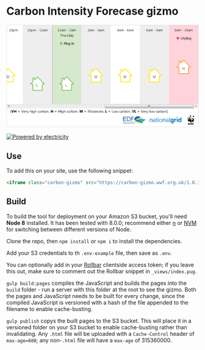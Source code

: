 # Carbon Intensity Forecase gizmo

![](screenshot.png)

[![Powered by electricity](http://forthebadge.com/images/badges/powered-by-electricity.svg)](http://forthebadge.com)

## Use

To add this on your site, use the following snippet:

```html
<iframe class="carbon-gizmo" src="https://carbon-gizmo.wwf.org.uk/1.0.13--beta/" width="100%" height="400px" scrolling="no" style="border:0"></iframe>
```

## Build

To build the tool for deployment on your Amazon S3 bucket, you'll need **Node 8** installed. It has been tested with 8.0.0; recommend either [n](https://github.com/tj/n) or [NVM](https://github.com/creationix/nvm) for switching between different versions of Node.

Clone the repo, then `npm install` or `npm i` to install the dependencies.

Add your S3 credentials to th `.env-example` file, then save as `.env`.

You can optionally add in your [Rollbar](https://rollbar.com) clientside access token; if you leave this out, make sure to comment out the Rollbar snippet in `_views/index.pug`.

`gulp build:pages` compiles the JavaScript and builds the pages into the `build` folder - run a server with this folder at the root to see the gizmo. Both the pages and JavaScript needs to be built for every change, since the compiled JavaScript is versioned with a hash of the file appended to the filename to enable cache-busting.

`gulp publish` copys the built pages to the S3 bucket. This will place it in a versioned folder on your S3 bucket to enable cache-busting rather than invalidating. Any `.html` file will be uploaded with a `Cache-Control` header of `max-age=600`; any non-`.html` file will have a `max-age` of 315360000.